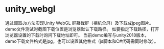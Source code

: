 # unity_webgl
通过调取Js方法实现Unity WebGL 屏幕截屏（相机全屏）及下载成jpeg图片。
demo文件测试时截图下载位置是浏览器默认下载路径。
如要指定下载路径，打开浏览器设置的下载时询问下载地址即可。
当前demo编写与unity2018版本，demo下载文件格式是jpg，也可以设置其他格式（js脚本和C#代码需同时修改）。
